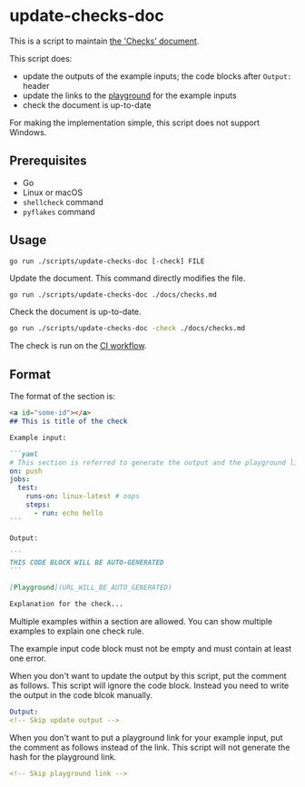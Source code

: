 update-checks-doc
=================

This is a script to maintain [the 'Checks' document](../../docs/checks.md).

This script does:

- update the outputs of the example inputs; the code blocks after `Output:` header
- update the links to the [playground](https://rhysd.github.io/actionlint/) for the example inputs
- check the document is up-to-date

For making the implementation simple, this script does not support Windows.

## Prerequisites

- Go
- Linux or macOS
- `shellcheck` command
- `pyflakes` command

## Usage

```
go run ./scripts/update-checks-doc [-check] FILE
```

Update the document. This command directly modifies the file.

```sh
go run ./scripts/update-checks-doc ./docs/checks.md
```

Check the document is up-to-date.

```sh
go run ./scripts/update-checks-doc -check ./docs/checks.md
```

The check is run on the [CI workflow](../../.github/workflows/ci.yaml).

## Format

The format of the section is:

````markdown
<a id="some-id"></a>
## This is title of the check

Example input:

```yaml
# This section is referred to generate the output and the playground link
on: push
jobs:
  test:
    runs-on: linux-latest # oops
    steps:
      - run: echo hello
```

Output:

```
THIS CODE BLOCK WILL BE AUTO-GENERATED
```

[Playground](URL_WILL_BE_AUTO_GENERATED)

Explanation for the check...
````

Multiple examples within a section are allowed. You can show multiple examples to explain one check
rule.

The example input code block must not be empty and must contain at least one error.

When you don't want to update the output by this script, put the comment as follows. This script
will ignore the code block. Instead you need to write the output in the code blcok manually.

```yaml
Output:
<!-- Skip update output -->
```

When you don't want to put a playground link for your example input, put the comment as follows
instead of the link. This script will not generate the hash for the playground link.

```yaml
<!-- Skip playground link -->
```

